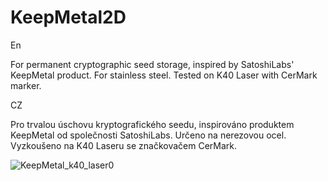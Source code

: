 # KeepMetal2D

En

For permanent cryptographic seed storage, inspired by SatoshiLabs' KeepMetal product.
For stainless steel. Tested on K40 Laser with CerMark marker.

CZ

Pro trvalou úschovu kryptografického seedu, inspirováno produktem KeepMetal od společnosti SatoshiLabs.
Určeno na nerezovou ocel. Vyzkoušeno na K40 Laseru se značkovačem CerMark.

![KeepMetal_k40_laser0](https://github.com/r21m/KeepMetal2D/assets/39201428/0866d806-6558-45c0-8f6f-289dc21d54f7)
